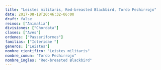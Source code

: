 ```yaml
---
title: "Leistes militaris, Red-breasted Blackbird, Tordo Pechirrojo"
date: 2017-08-18T20:46:32-06:00
draft: false
reinos: ["Animalia"]
divisiones: ["Chordata"]
clases: ["Aves"]
ordenes: ["Passeriformes"]
familias: ["Icteridae "]
generos: ["Leistes"]
nombre_cientifico: "Leistes militaris"
nombre_comun: "Tordo Pechirrojo"
nombre_ingles: "Red-breasted Blackbird"
---
```

